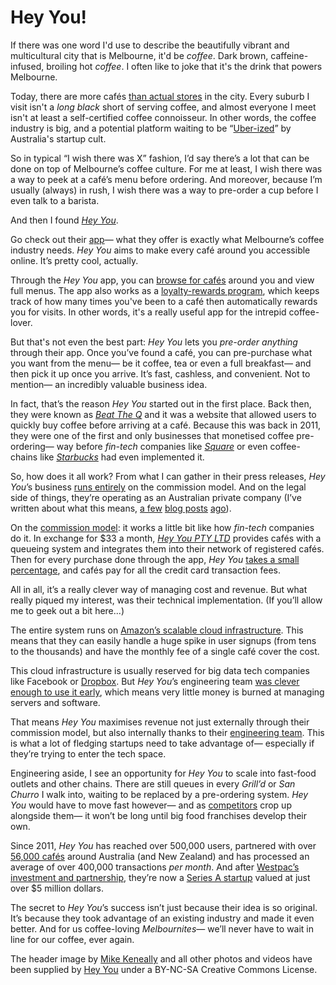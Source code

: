 # Hey You!

If there was one word I'd use to describe the beautifully vibrant and multicultural city that is Melbourne, it'd be *coffee*. Dark brown, caffeine-infused, broiling hot *coffee*. I often like to joke that it's the drink that powers Melbourne.

Today, there are more cafés [than actual stores](http://www.theage.com.au/victoria/melbourne-cbd-is-being-swallowed-by-the-food-chain-20131201-2yjvg.html) in the city. Every suburb I visit isn't a *long black* short of serving coffee, and almost everyone I meet isn't at least a self-certified coffee connoisseur. In other words, the coffee industry is big, and a potential platform waiting to be “[Uber-ized](http://tech.co/the-uberification-of-startups-2015-11)” by Australia's startup cult.

So in typical “I wish there was X” fashion, I’d say there’s a lot that can be done on top of Melbourne’s coffee culture. For me at least, I wish there was a way to peek at a café’s menu before ordering. And moreover, because I’m usually (always) in rush, I wish there was a way to pre-order a cup before I even talk to a barista.

And then I found *[Hey You](http://www.heyyou.com.au)*.

Go check out their [app](https://itunes.apple.com/app/beat-the-q/id480619522)— what they offer is exactly what Melbourne’s coffee industry needs. *Hey You* aims to make every café around you accessible online. It’s pretty cool, actually.

Through the *Hey You* app, you can [browse for cafés](https://app.heyyou.com.au) around you and view full menus. The app also works as a [loyalty-rewards program](http://www.heyyou.com.au/business), which keeps track of how many times you've been to a café then automatically rewards you for visits. In other words, it's a really useful app for the intrepid coffee-lover.

But that's not even the best part: *Hey You* lets you *pre-order anything* through their app. Once you’ve found a café, you can pre-purchase what you want from the menu— be it coffee, tea or even a full breakfast— and then pick it up once you arrive. It’s fast, cashless, and convenient. Not to mention— an incredibly valuable business idea.

In fact, that’s the reason *Hey You* started out in the first place. Back then, they were known as _[Beat The Q](https://www.beattheq.com)_ and it was a website that allowed users to quickly buy coffee before arriving at a café. Because this was back in 2011, they were one of the first and only businesses that monetised coffee pre-ordering— way before *fin-tech* companies like _[Square](http://mashable.com/2014/10/08/square-coffee/)_ or even coffee-chains like *[Starbucks](http://www.pocket-lint.com/news/136520-you-can-now-pre-order-your-starbucks-coffee-from-an-iphone-or-android-phone-at-any-uk-branch)* had even implemented it.

So, how does it all work? From what I can gather in their press releases, *Hey You*’s business [runs entirely](http://influencing.com/au/prwire/beat-the-q-a-hit-with-busier-than-ever-aussies) on the commission model. And on the legal side of things, they’re operating as an Australian private company (I’ve written about what this means, [a few](http://log.mlgrto.com/post/141604267450/fixing-the-graphic-design-problem) [blog posts](http://log.mlgrto.com/post/142767920215/how-kon-built-hope) [ago](http://log.mlgrto.com/post/140780509035/the-9-billion-dollar-tech-startup)).

On the [commission model](http://www.startupsmart.com.au/mentor/how-do-i-set-up-a-sales-commission-structure/): it works a little bit like how *fin-tech* companies do it. In exchange for $33 a month, _[Hey You PTY LTD](http://abr.business.gov.au/SearchByAbn.aspx?abn=34144912158)_ provides cafés with a queueing system and integrates them into their network of registered cafés. Then for every purchase done through the app, *Hey You* [takes a small percentage](http://www.startupdaily.net/2013/10/why-wait-in-line-when-you-can-beat-the-q/), and cafés pay for all the credit card transaction fees.

All in all, it’s a really clever way of managing cost and revenue. But what really piqued my interest, was their technical implementation. (If you’ll allow me to geek out a bit here...)

The entire system runs on [Amazon’s scalable cloud infrastructure](https://www.youtube.com/watch?v=mZ5H8sn_2ZI). This means that they can easily handle a huge spike in user signups (from tens to the thousands) and have the monthly fee of a single café cover the cost. 

This cloud infrastructure is usually reserved for big data tech companies like Facebook or [Dropbox](https://www.dropbox.com). But *Hey You*’s engineering team [was clever enough to use it early](https://engineering.heyyou.io/continuous-everything-1c23bb0f6d1a), which means very little money is burned at managing servers and software.

That means *Hey You* maximises revenue not just externally through their commission model, but also internally thanks to their [engineering team](https://engineering.heyyou.io). This is what a lot of fledging startups need to take advantage of— especially if they’re trying to enter the tech space.

Engineering aside, I see an opportunity for *Hey You* to scale into fast-food outlets and other chains. There are still queues in every *Grill’d* or *San Churro* I walk into, waiting to be replaced by a pre-ordering system. *Hey You* would have to move fast however— and as [competitors](http://skip.com.au) crop up alongside them— it won’t be long until big food franchises develop their own.

Since 2011, *Hey You* has reached over 500,000 users, partnered with over [56,000 cafés](http://www.smartcompany.com.au/business-advice/strategy/44361-posse-and-beat-the-q-merge-to-create-new-business/) around Australia (and New Zealand) and has processed an average of over 400,000 transactions *per month*. And after [Westpac’s investment and partnership](https://info.westpac.com.au/heyyou/), they’re now a [Series A startup](https://www.crunchbase.com/organization/beat-the-q#/entity) valued at just over $5 million dollars.

The secret to *Hey You*’s success isn’t just because their idea is so original. It’s because they took advantage of an existing industry and made it even better. And for us coffee-loving *Melbournites*— we’ll never have to wait in line for our coffee, ever again.

The header image by [Mike Keneally](http://mikekenneally.com/?utm_medium=referral&utm_source=unsplash) and all other photos and videos have been supplied by [Hey You](http://www.heyyou.com.au) under a BY-NC-SA Creative Commons License. 

